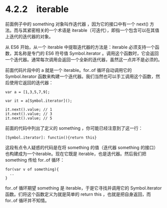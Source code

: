 # 4.2.2　iterable

前面例子中的 something 对象叫作迭代器 ，因为它的接口中有一个 next() 方法。而与其紧密相关的一个术语是 iterable（可迭代），即指一个包含可以在其值上迭代的迭代器的对象。

从 ES6 开始，从一个 iterable 中提取迭代器的方法是：iterable 必须支持一个函数，其名称是专门的 ES6 符号值 Symbol.iterator 。调用这个函数时，它会返回一个迭代器。通常每次调用会返回一个全新的迭代器，虽然这一点并不是必须的。

前面代码片段中的 a 就是一个 iterable。for..of 循环自动调用它的 Symbol.iterator 函数来构建一个迭代器。我们当然也可以手工调用这个函数，然后使用它返回的迭代器：
```
var a = [1,3,5,7,9];

var it = a[Symbol.iterator]();

it.next().value; // 1
it.next().value; // 3
it.next().value; // 5
```
前面的代码中列出了定义的 something ，你可能已经注意到了这一行：
```
[Symbol.iterator]: functin(){return this}
```
这段有点令人疑惑的代码是在将 something 的值（迭代器 something 的接口）也构建成为一个iterable。现在它既是 iterable，也是迭代器。然后我们把 something 传给 for..of 循环：
```
for(var v of something){
  ..
}
```
for..of 循环期望 something 是 iterable，于是它寻找并调用它的 Symbol.iterator 函数。们将这个函数定义为就是简单的 return this ，也就是把自身返回，而 for..of 循环并不知情。